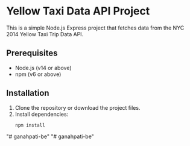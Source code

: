 # Yellow Taxi Data API Project

This is a simple Node.js Express project that fetches data from the NYC 2014 Yellow Taxi Trip Data API.

## Prerequisites

- Node.js (v14 or above)
- npm (v6 or above)

## Installation

1. Clone the repository or download the project files.
2. Install dependencies:
   ```bash
   npm install
"# ganahpati-be" 
"# ganahpati-be" 
